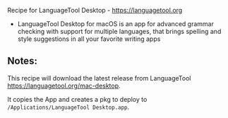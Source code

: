 Recipe for LanguageTool Desktop - https://languagetool.org

- LanguageTool Desktop for macOS is an app for advanced grammar checking with support for multiple languages, that brings spelling and style suggestions in all your favorite writing apps

## Notes:

This recipe will download the latest release from LanguageTool https://languagetool.org/mac-desktop.

It copies the App and creates a pkg to deploy to `/Applications/LanguageTool Desktop.app`.
